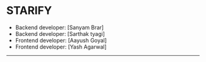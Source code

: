 
# STARIFY

- Backend developer: [Sanyam Brar]
- Backend developer: [Sarthak tyagi]
- Frontend developer: [Aayush Goyal]
- Frontend developer: [Yash Agarwal]

---
